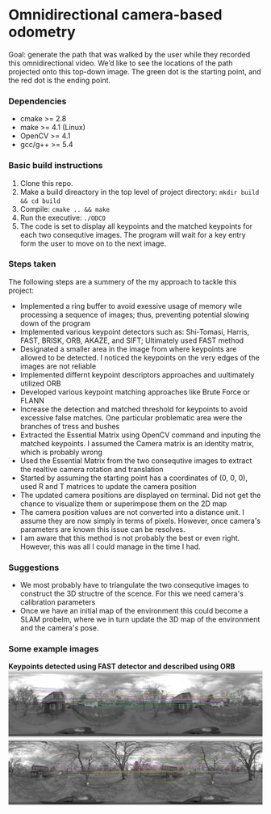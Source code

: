# Omnidirectional camera-based odometry

Goal: generate the path that was walked by the user while they recorded this omnidirectional
video. We’d like to see the locations of the path projected onto this top-down image. The green
dot is the starting point, and the red dot is the ending point.

### Dependencies
* cmake >= 2.8
* make >= 4.1 (Linux)
* OpenCV >= 4.1
* gcc/g++ >= 5.4

### Basic build instructions
1. Clone this repo.
2. Make a build direactory in the top level of project directory: `mkdir build && cd build`
3. Compile: `cmake .. && make`
4. Run the executive: `./ODCO`
5. The code is set to display all keypoints and the matched keypoints for each two consequtive images. The program will wait for a key entry form the user to move on to the next image.


### Steps taken

The following steps are a summery of the my approach to tackle this project:

- Implemented a ring buffer to avoid exessive usage of memory wile processing a sequence of images; thus, preventing potential slowing down of the program 
- Implemented various keypoint detectors such as: Shi-Tomasi, Harris, FAST, BRISK, ORB, AKAZE, and SIFT; Ultimately used FAST method
- Designated a smaller area in the image from where keypoints are allowed to be detected. I noticed the keypoints on the very edges of the images are not reliable
- Implemented differnt keypoint descriptors approaches and uultimately utilized ORB 
- Developed various keypoint matching approaches like Brute Force or FLANN 
- Increase the detection and matched threshold for keypoints to avoid excessive false matches. One particular problematic area were the branches of tress and bushes
- Extracted the Essential Matrix using OpenCV command and inputing the matched keypoints. I assumed the Camera matrix is an identity matrix, which is probably wrong
- Used the Essential Matrix from the two consequtive images to extract the realtive camera rotation and translation
- Started by assuming the starting point has a coordinates of (0, 0, 0), used R and T matrices to update the camera position
- The updated camera positions are displayed on terminal. Did not get the chance to visualize them or superimpose them on the 2D map
- The camera position values are not converted into a distance unit. I assume they are now simply in terms of pixels. However, once camera's parameters are known this issue can be resolves.
- I am aware that this method is not probably the best or even right. However, this was all I could manage in the time I had. 

### Suggestions

- We most probably have to triangulate the two consequtive images to construct the 3D structre of the scence. For this we need camera's calibration parameters
- Once we have an initial map of the environment this could become a SLAM probelm, where we in turn update the 3D map of the environment and the camera's pose.


### Some example images


**Keypoints detected using FAST detector and described using ORB**
![Keypoints detected and matched](Results/02.png)
![Keypoints detected and matched](Results/01.png)

